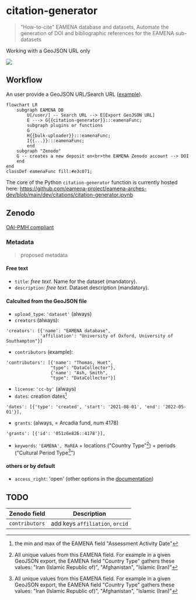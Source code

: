 # citation-generator
> "How-to-cite" EAMENA database and datasets, Automate the generation of DOI and bibliographic references for the EAMENA sub-datasets 

Working with a GeoJSON URL only 
  
![](https://raw.githubusercontent.com/eamena-project/eamena-arches-dev/main/www/geojson-export.png)
  

## Workflow

An user provide a GeoJSON URL/Search URL ([example](https://github.com/eamena-project/eamena-arches-dev/tree/main/projects/sistan#dataset)).

```mermaid
flowchart LR
	subgraph EAMENA DB
		U[/user/] -- Search URL --> E[Export GeoJSON URL]
		E ---> G{{citation-generator}}:::eamenaFunc;
		subgraph plugins or functions
		G
		H{{bulk-uploader}}:::eamenaFunc;
		I{{...}}:::eamenaFunc;
		end
	subgraph "Zenodo"
	G -- creates a new deposit on<br>the EAMENA Zenodo account --> DOI
	end
end
classDef eamenaFunc fill:#e3c071;
```

The core of the Python `citation-generator` function is currently hosted here: https://github.com/eamena-project/eamena-arches-dev/blob/main/dev/citations/citation-generator.ipynb

## Zenodo

[OAI-PMH compliant](https://developers.zenodo.org/#oai-pmh)

### Metadata
> proposed metadata

#### Free text

* `title`: *free text*. Name for the dataset (mandatory).
* `description`: *free text*. Dataset description (mandatory).

#### Calculted from the GeoJSON file

* `upload_type`: `'dataset'` (always)
* `creators` (always):
 ```
'creators': [{'name': "EAMENA database",
			  'affiliation': "University of Oxford, University of Southampton"}]
```
* `contributors` (example):
 ```
'contributors': [{'name': "Thomas, Huet",
				  "type": "DataCollector"},
				  {'name': "Ash, Smith",
			  	  "type": "DataCollector"}]
```
* `license`: `'cc-by'` (always)
* `dates`: creation dates[^2]
```
'dates': [{'type': 'created', 'start': '2021-08-01', 'end': '2022-05-01'}],
```
* `grants`: (always, = Arcadia fund, num 4178)
```
'grants': [{'id': '051z6e826::4178'}],
```
* `keywords`: `'EAMENA', MaREA` + locations ("Country Type"[^1]) + periods ("Cultural Period Type[^1]")


#### others or by default

* `access_right`: 'open' (other options in the [documentation](https://help.zenodo.org/docs/about/whats-changed/#deposit-access))


## TODO


| Zenodo field | Description |
|------|-------------|
| `contributors` | add keys `affiliation`, `orcid` |


[^2]: the min and max of the EAMENA field "Assessment Activity Date"
[^1]: All unique values from this EAMENA field. For example in a given GeoJSON export, the EAMENA field "Country Type" gathers these values: "Iran (Islamic Republic of)", "Afghanistan", "Islamic (Iran)"